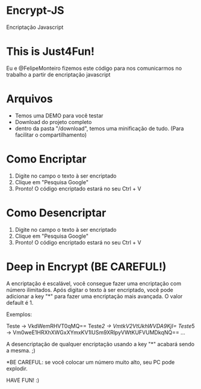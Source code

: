# Encrypt-JS
Encriptação Javascript

# This is Just4Fun!
Eu e @FelipeMonteiro fizemos este código para nos comunicarmos no trabalho a partir de encriptação javascript

# Arquivos
 - Temos uma DEMO para você testar
 - Download do projeto completo
 - dentro da pasta "/download", temos uma minificação de tudo. (Para facilitar o compartilhamento)
 
 # Como Encriptar
 1) Digite no campo o texto à ser encriptado
 2) Clique em "Pesquisa Google"
 3) Pronto! O código encriptado estará no seu Ctrl + V

 # Como Desencriptar
 1) Digite no campo o texto à ser encriptado
 2) Clique em "Pesquisa Google"
 3) Pronto! O código encriptado estará no seu Ctrl + V
  
 # Deep in Encrypt (BE CAREFUL!)
 A encriptação é escalável, você consegue fazer uma encriptação com número ilimitados.
 Após digitar o texto à ser encriptado, você pode adicionar a key "*" para fazer uma encriptação mais avançada.
 O valor default é 1.
 
 Exemplos:
 
 Teste -> VkdWemRHVT0qMQ==
 Teste*2 -> VmtkV2VtUkhWVDA9KjI=
 Teste*5 -> Vm0weE1HRXhXWGxXYmxKV1lUSm9XRlpyVWtKUFVUMDkqNQ==
 ...
 
 A desencriptação de qualquer encriptação usando a key "*" acabará sendo a mesma. ;)
 
 *BE CAREFUL: se você colocar um número muito alto, seu PC pode explodir.
 
 HAVE FUN! :)
